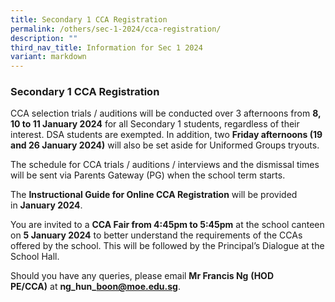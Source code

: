 ```yaml
---
title: Secondary 1 CCA Registration
permalink: /others/sec-1-2024/cca-registration/
description: ""
third_nav_title: Information for Sec 1 2024
variant: markdown
---
```

### Secondary 1 CCA Registration

  

CCA selection trials / auditions will be conducted over 3 afternoons from **8, 10 to 11 January 2024** for all Secondary 1 students, regardless of their interest. DSA students are exempted. In addition, two **Friday afternoons (19 and 26 January 2024)** will also be set aside for Uniformed Groups tryouts.
  

The schedule for CCA trials / auditions / interviews and the dismissal times will be sent via Parents Gateway (PG) when the school term starts.
  

The **Instructional Guide for Online CCA Registration** will be provided in **January 2024**.

You are invited to a **CCA Fair from 4:45pm to 5:45pm** at the school canteen on **5 January 2024** to better understand the requirements of the CCAs offered by the school. This will be followed by the Principal’s Dialogue at the School Hall. 


Should you have any queries, please email **Mr Francis Ng** **(HOD PE/CCA)** at **ng\_hun\_boon@moe.edu.sg**.